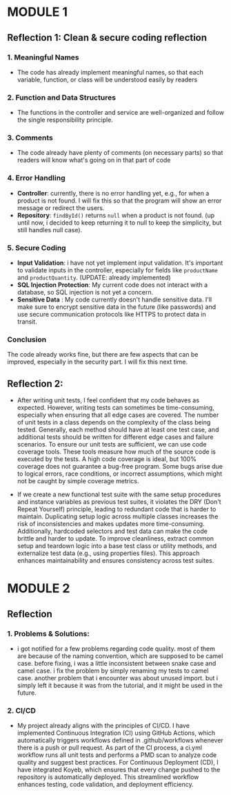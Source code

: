 
# MODULE 1

## Reflection 1: Clean & secure coding reflection

### 1. Meaningful Names
- The code has already implement meaningful names, so that each variable, function, or class will be understood easily by readers

### 2. Function and Data Structures
- The functions in the controller and service are well-organized and follow the single responsibility principle.
### 3. Comments
- The code already have plenty of comments (on necessary parts) so that readers will know what's going on in that part of code

### 4. Error Handling
- **Controller**: currently, there is no error handling yet, e.g., for when a product is not found. I will fix this so that the program will show an error message or redirect the users.
- **Repository**: `findById()` returns `null` when a product is not found. (up until now, i decided to keep returning it to null to keep the simplicity, but still handles null case).

### 5. Secure Coding
- **Input Validation**: i have not yet implement input validation. It's important to validate inputs in the controller, especially for fields like `productName` and `productQuantity`. (UPDATE: already implemented)
- **SQL Injection Protection**: My current code does not interact with a database, so SQL injection is not yet a concern.
- **Sensitive Data** : My code currently doesn't handle sensitive data. I'll make sure to encrypt sensitive data in the future (like passwords) and use secure communication protocols like HTTPS to protect data in transit.

### Conclusion
The code already works fine, but there are few aspects that can be improved, especially in the security part. I will fix this next time.

## Reflection 2: 
- After writing unit tests, I feel confident that my code behaves as expected. However, writing tests can sometimes be time-consuming, especially when ensuring that all edge cases are covered.
The number of unit tests in a class depends on the complexity of the class being tested. Generally, each method should have at least one test case, and additional tests should be written for different edge cases and failure scenarios.
To ensure our unit tests are sufficient, we can use code coverage tools. These tools measure how much of the source code is executed by the tests. A high code coverage is ideal, 
but 100% coverage does not guarantee a bug-free program. Some bugs arise due to logical errors, race conditions, or incorrect assumptions, which might not be caught by simple coverage metrics.

- If we create a new functional test suite with the same setup procedures and instance variables as previous test suites, it violates the DRY (Don't Repeat Yourself) principle, leading to redundant code that is harder to maintain. Duplicating setup logic across multiple classes 
increases the risk of inconsistencies and makes updates more time-consuming. Additionally, hardcoded selectors and test data can make the code brittle and harder to update. To improve cleanliness, extract common setup and teardown
logic into a base test class or utility methods, and externalize test data (e.g., using properties files). This approach enhances maintainability and ensures consistency across test suites.

# MODULE 2

## Reflection

### 1. Problems & Solutions:
- i got notified for a few problems regarding code quality. most of them are because of the naming convention, which are supposed to be camel case.
before fixing, i was a little inconsistent between snake case and camel case. i fix the problem by simply renaming my tests to camel case. another problem that i
encounter was about unused import. but i simply left it because it was from the tutorial, and it might be used in the future.
### 2. CI/CD
- My project already aligns with the principles of CI/CD. I have implemented Continuous Integration (CI) using GitHub Actions, which automatically triggers workflows defined in .github/workflows whenever there is a push or pull request. 
As part of the CI process, a ci.yml workflow runs all unit tests and performs a PMD scan to analyze code quality and suggest best practices. For Continuous Deployment (CD), I have integrated Koyeb, which ensures that every change pushed 
to the repository is automatically deployed. This streamlined workflow enhances testing, code validation, and deployment efficiency.
